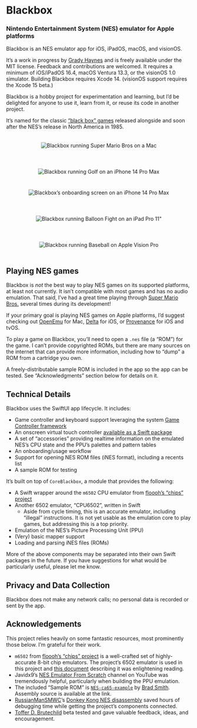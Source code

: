# Blackbox
### Nintendo Entertainment System (NES) emulator for Apple platforms

Blackbox is an NES emulator app for iOS, iPadOS, macOS, and visionOS.

It’s a work in progress by [Grady Haynes](mailto:grady@wordparts.com) and is freely available under the MIT license. Feedback and contributions are welcomed. It requires a minimum of iOS/iPadOS 16.4, macOS Ventura 13.3, or the visionOS 1.0 simulator. Building Blackbox requires Xcode 14. (visionOS support requires the Xcode 15 beta.)

Blackbox is a hobby project for experimentation and learning, but I’d be delighted for anyone to use it, learn from it, or reuse its code in another project.

It’s named for the classic [“black box” games](https://videogamegraders.com/nes-black-box-games-details/) released alongside and soon after the NES’s release in North America in 1985. 

<p align="center">
  <img src="Media/Blackbox running Super Mario Bros..gif" hspace="20" vspace="20" alt="Blackbox running Super Mario Bros on a Mac" />
</p>
<p align="center">
  <img src="Media/Golf-Dark-iPhone14ProMaxWithBezel.png" hspace="20" vspace="20" alt="Blackbox running Golf on an iPhone 14 Pro Max" />
  <img src="Media/OnboardingTitleScreen-Dark-iPhone14ProMaxWithBezels.png" hspace="20" vspace="20" alt="Blackbox’s onboarding screen on an iPhone 14 Pro Max" />
</p>
<p align="center">
  <img src="Media/BalloonFight-Light-iPadPro11WithBezels.png" hspace="20" vspace="20" alt="Blackbox running Balloon Fight on an iPad Pro 11&#34;" />
</p>
<p align="center">
  <img src="Media/Baseball-AppleVisionPro.jpg" hspace="20" vspace="20" alt="Blackbox running Baseball on Apple Vision Pro" />
</p>

## Playing NES games
Blackbox is *not* the best way to play NES games on its supported platforms, at least not currently. It isn’t compatible with most games and has no audio emulation. That said, I’ve had a great time playing through [Super Mario Bros.](https://en.wikipedia.org/wiki/Super_Mario_Bros.) several times during its development!

If your primary goal is playing NES games on Apple platforms, I’d suggest checking out [OpenEmu](https://openemu.org) for Mac, [Delta](https://github.com/rileytestut/Delta) for iOS, or [Provenance](https://github.com/Provenance-Emu/Provenance) for iOS and tvOS.

To play a game on Blackbox, you’ll need to open a `.nes` file (a “ROM”) for the game. I can’t provide copyrighted ROMs, but there are many sources on the internet that can provide more information, including how to “dump” a ROM from a cartridge you own.

A freely-distributable sample ROM is included in the app so the app can be tested. See “Acknowledgments” section below for details on it.

## Technical Details
Blackbox uses the SwiftUI app lifecycle. It includes:
- Game controller and keyboard support leveraging the system [Game Controller framework](https://developer.apple.com/documentation/gamecontroller)
- An onscreen virtual touch controller [available as a Swift package](https://github.com/glhaynes/OnscreenController)
- A set of “accessories” providing realtime information on the emulated NES’s CPU state and the PPU’s palettes and pattern tables
- An onboarding/usage workflow
- Support for opening NES ROM files (iNES format), including a recents list
- A sample ROM for testing

It’s built on top of `CoreBlackbox`, a module that provides the following:
- A Swift wrapper around the `m6502` CPU emulator from [floooh’s “chips” project](https://github.com/floooh/chips)
- Another 6502 emulator, “CPU6502”, written in Swift
  - Aside from cycle timing, this is an accurate emulator, including “illegal” instructions. It is not yet usable as the emulation core to play games, but addressing this is a top priority.
- Emulation of the NES’s Picture Processing Unit (PPU)
- (Very) basic mapper support
- Loading and parsing iNES files (ROMs)

More of the above components may be separated into their own Swift packages in the future. If you have suggestions for what would be particularly useful, please let me know.

## Privacy and Data Collection
Blackbox does not make any network calls; no personal data is recorded or sent by the app.

## Acknowledgements
This project relies heavily on some fantastic resources, most prominently those below. I’m grateful for their work.

- `m6502` from [floooh’s “chips” project](https://github.com/floooh/chips) is a well-crafted set of highly-accurate 8-bit chip emulators. The project’s 6502 emulator is used in this project and [this document](https://floooh.github.io/2019/12/13/cycle-stepped-6502.html) describing it was enlightening reading.
- Javidx9’s [NES Emulator From Scratch](https://www.youtube.com/playlist?list=PLrOv9FMX8xJHqMvSGB_9G9nZZ_4IgteYf) channel on YouTube was tremendously helpful, particularly when building the PPU emulation.
- The included “Sample ROM” is [`NES-ca65-example`](https://github.com/bbbradsmith/NES-ca65-example) by [Brad Smith](http://rainwarrior.ca/). Assembly source is available at the link.
- [RussianManSMWC](https://github.com/RussianManSMWC)’s [Donkey Kong NES disassembly](https://github.com/RussianManSMWC/Donkey-Kong-NES-Disassembly) saved hours of debugging time while getting the project’s components connected.
- [Toffer D. Brutechild](https://itstoffer.com) beta tested and gave valuable feedback, ideas, and encouragement. 
